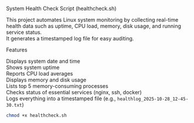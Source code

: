  System Health Check Script (healthcheck.sh)

This project automates Linux system monitoring by collecting real-time health data such as uptime, CPU load, memory, disk usage, and running service status.  
It generates a timestamped log file for easy auditing.


Features

Displays system date and time  
Shows system uptime  
Reports CPU load averages  
Displays memory and disk usage  
Lists top 5 memory-consuming processes  
Checks status of essential services (nginx, ssh, docker)  
Logs everything into a timestamped file (e.g., `healthlog_2025-10-28_12-45-30.txt`)



```bash
chmod +x healthcheck.sh


